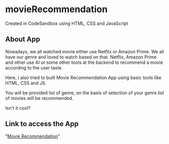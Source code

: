 # movieRecommendation
Created in CodeSandbox using HTML, CSS and JavaScript

## About App
Nowadays, we all watched movie either use Netflix or Amazon Prime. We all have our genre and loved to watch based on that. 
Netflix, Amazon Prime and other use AI or some other tools at the backend to recommend a movie according to the user taste.

Here, I also tried to built Movie Recommendation App using basic tools like HTML, CSS and JS.

You will be provided list of genre, on the basis of selection of your genre list of movies will be recommended.

Isn't it cool?

## Link to access the App
"[Movie Recommendation](https://csb-egleq.netlify.app/)"
